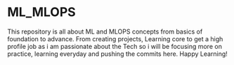 # ML_MLOPS
This repository is all about ML and MLOPS concepts from basics of foundation to advance. From creating projects, Learning core to get a high profile job as i am passionate about the Tech so i will be focusing more on practice, learning everyday and pushing the commits here. Happy Learning!
